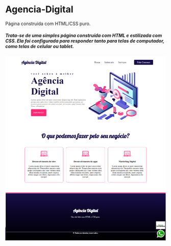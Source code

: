 # Agencia-Digital
Página construída com HTML/CSS puro.

##### Trata-se de uma simples página construída com HTML e estilizada com CSS. Ela foi configurada para responder tanto para telas de computador, como telas de celular ou tablet.

![imagem](https://github.com/luanpferreira/Agencia-Digital/blob/main/imageAgenciaDigital.png)
